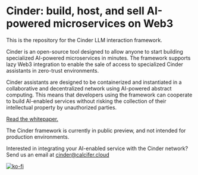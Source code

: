 # Cinder: build, host, and sell AI-powered microservices on Web3

This is the repository for the Cinder LLM interaction framework. 

Cinder is an open-source tool designed to allow anyone to start building specialized AI-powered microservices in minutes. The framework supports lazy Web3 integration to enable the sale of access to specialized Cinder assistants in zero-trust environments. 

Cinder assistants are designed to be containerized and instantiated in a collaborative and decentralized network using AI-powered abstract computing. This means that developers using the framework can cooperate to build AI-enabled services without risking the collection of their intellectual property by unauthorized parties. 

[Read the whitepaper.](https://github.com/cinder-labs/cinder-public-release/blob/main/whitepaper.pdf)

The Cinder framework is currently in public preview, and not intended for production environments.

Interested in integrating your AI-enabled service with the Cinder network? Send us an email at cinder@calcifer.cloud


[![ko-fi](https://ko-fi.com/img/githubbutton_sm.svg)](https://ko-fi.com/F2F2ND6AQ)

